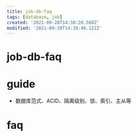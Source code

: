 ```yaml
---
title: job-db-faq
tags: [database, job]
created: '2021-09-28T14:38:20.560Z'
modified: '2021-09-28T14:38:46.122Z'
---
```


# job-db-faq

# guide

- 数据库范式、ACID、隔离级别、锁、索引、主从等
# faq
